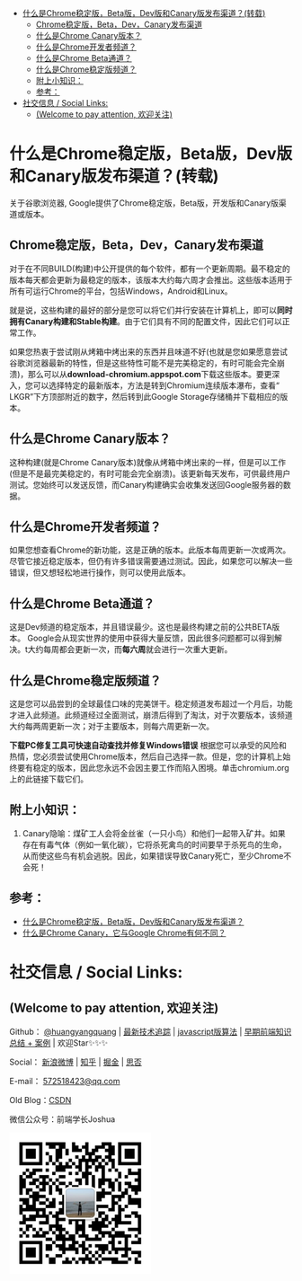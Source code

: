 <!-- TOC -->

- [什么是Chrome稳定版，Beta版，Dev版和Canary版发布渠道？(转载)](#什么是chrome稳定版beta版dev版和canary版发布渠道转载)
  - [Chrome稳定版，Beta，Dev，Canary发布渠道](#chrome稳定版betadevcanary发布渠道)
  - [什么是Chrome Canary版本？](#什么是chrome-canary版本)
  - [什么是Chrome开发者频道？](#什么是chrome开发者频道)
  - [什么是Chrome Beta通道？](#什么是chrome-beta通道)
  - [什么是Chrome稳定版频道？](#什么是chrome稳定版频道)
  - [附上小知识：](#附上小知识)
  - [参考：](#参考)
- [社交信息 / Social Links:](#社交信息--social-links)
  - [(Welcome to pay attention, 欢迎关注)](#welcome-to-pay-attention-欢迎关注)

<!-- /TOC -->

# 什么是Chrome稳定版，Beta版，Dev版和Canary版发布渠道？(转载)

关于谷歌浏览器, Google提供了Chrome稳定版，Beta版，开发版和Canary版渠道或版本。

## Chrome稳定版，Beta，Dev，Canary发布渠道
对于在不同BUILD(构建)中公开提供的每个软件，都有一个更新周期。最不稳定的版本每天都会更新为最稳定的版本，该版本大约每六周才会推出。这些版本适用于所有可运行Chrome的平台，包括Windows，Android和Linux。

就是说，这些构建的最好的部分是您可以将它们并行安装在计算机上，即可以**同时拥有Canary构建和Stable构建**。由于它们具有不同的配置文件，因此它们可以正常工作。

如果您热衷于尝试刚从烤箱中烤出来的东西并且味道不好(也就是您如果愿意尝试谷歌浏览器最新的特性，但是这些特性可能不是完美稳定的，有时可能会完全崩溃)，那么可以从**download-chromium.appspot.com**下载这些版本。要更深入，您可以选择特定的最新版本，方法是转到Chromium连续版本瀑布，查看“ LKGR”下方顶部附近的数字，然后转到此Google Storage存储桶并下载相应的版本。

## 什么是Chrome Canary版本？
这种构建(就是Chrome Canary版本)就像从烤箱中烤出来的一样，但是可以工作(但是不是最完美稳定的，有时可能会完全崩溃)。该更新每天发布，可供最终用户测试。您始终可以发送反馈，而Canary构建确实会收集发送回Google服务器的数据。

## 什么是Chrome开发者频道？
如果您想查看Chrome的新功能，这是正确的版本。此版本每周更新一次或两次。尽管它接近稳定版本，但仍有许多错误需要通过测试。因此，如果您可以解决一些错误，但又想轻松地进行操作，则可以使用此版本。

## 什么是Chrome Beta通道？
这是Dev频道的稳定版本，并且错误最少。这也是最终构建之前的公共BETA版本。 Google会从现实世界的使用中获得大量反馈，因此很多问题都可以得到解决。t大约每周都会更新一次，而**每六周**就会进行一次重大更新。

## 什么是Chrome稳定版频道？
这是您可以品尝到的全球最佳口味的完美饼干。稳定频道发布超过一个月后，功能才进入此频道。此频道经过全面测试，崩溃后得到了淘汰，对于次要版本，该频道大约每两周更新一次；对于主要版本，则每六周更新一次。

**下载PC修复工具可快速自动查找并修复Windows错误**
根据您可以承受的风险和热情，您必须尝试使用​​Chrome版本，然后自己选择一款。但是，您的计算机上始终要有稳定的版本，因此您永远不会因主要工作而陷入困境。单击chromium.org上的此链接下载它们。

## 附上小知识：
1. Canary隐喻：煤矿工人会将金丝雀（一只小鸟）和他们一起带入矿井。如果存在有毒气体（例如一氧化碳），它将杀死禽鸟的时间要早​​于杀死鸟的生命，从而使这些鸟有机会逃脱。因此，如果错误导致Canary死亡，至少Chrome不会死！

## 参考：
- [什么是Chrome稳定版，Beta版，Dev版和Canary版发布渠道？](https://zh.anipi.org/chrome-stable-beta-dev-canary-12420)
- [什么是Chrome Canary，它与Google Chrome有何不同？](https://qastack.cn/superuser/582295/what-is-chrome-canary-and-how-is-it-different-from-google-chrome)


# 社交信息 / Social Links:
 ## (Welcome to pay attention, 欢迎关注)
Github：
[@huangyangquang](https://github.com/huangyangquang) | [最新技术追踪](https://github.com/huangyangquang/Latest-technology-tracking) | [javascript版算法](https://github.com/huangyangquang/Algorithm) | [早期前端知识总结 + 案例](https://github.com/huangyangquang/DEMO) | 欢迎Star✨✨✨


Social：
[新浪微博](https://weibo.com/u/6385661354) | [知乎](https://www.zhihu.com/people/cclv3) | [掘金](https://juejin.cn/user/2735240661699181) | [思否](https://segmentfault.com/u/c_z7wgq/articles) 

E-mail： 572518423@qq.com  

Old Blog：[CSDN](https://blog.csdn.net/huangyangquan3?type=blog)

微信公众号：前端学长Joshua  

<img src="../../../static/img/wechatQrCode.jpg" width="50%">
 